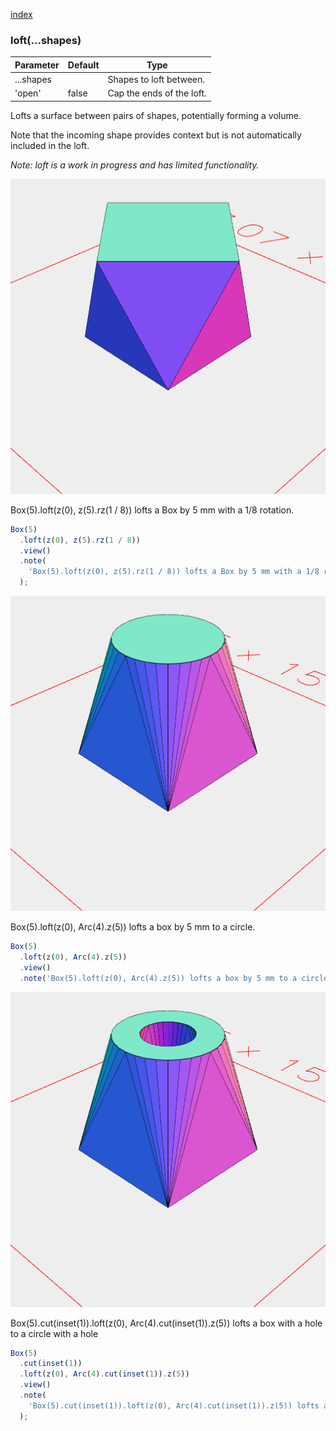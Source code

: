 [index](../../nb/api/index.md)
### loft(...shapes)
Parameter|Default|Type
---|---|---
...shapes||Shapes to loft between.
'open'|false|Cap the ends of the loft.

Lofts a surface between pairs of shapes, potentially forming a volume.

Note that the incoming shape provides context but is not automatically included in the loft.

_Note: loft is a work in progress and has limited functionality._

![Image](loft.md.$2.png)

Box(5).loft(z(0), z(5).rz(1 / 8)) lofts a Box by 5 mm with a 1/8 rotation.

```JavaScript
Box(5)
  .loft(z(0), z(5).rz(1 / 8))
  .view()
  .note(
    'Box(5).loft(z(0), z(5).rz(1 / 8)) lofts a Box by 5 mm with a 1/8 rotation.'
  );
```

![Image](loft.md.$3.png)

Box(5).loft(z(0), Arc(4).z(5)) lofts a box by 5 mm to a circle.

```JavaScript
Box(5)
  .loft(z(0), Arc(4).z(5))
  .view()
  .note('Box(5).loft(z(0), Arc(4).z(5)) lofts a box by 5 mm to a circle.');
```

![Image](loft.md.$4.png)

Box(5).cut(inset(1)).loft(z(0), Arc(4).cut(inset(1)).z(5)) lofts a box with a hole to a circle with a hole

```JavaScript
Box(5)
  .cut(inset(1))
  .loft(z(0), Arc(4).cut(inset(1)).z(5))
  .view()
  .note(
    'Box(5).cut(inset(1)).loft(z(0), Arc(4).cut(inset(1)).z(5)) lofts a box with a hole to a circle with a hole'
  );
```
